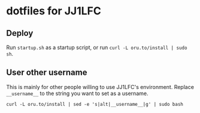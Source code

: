 # dotfiles for JJ1LFC

## Deploy
Run `startup.sh` as a startup script, or run `curl -L oru.to/install | sudo sh`.

## User other username
This is mainly for other people willing to use JJ1LFC's environment. Replace `__username__` to the string you want to set as a username.
```
curl -L oru.to/install | sed -e 's|alt|__username__|g' | sudo bash
```

